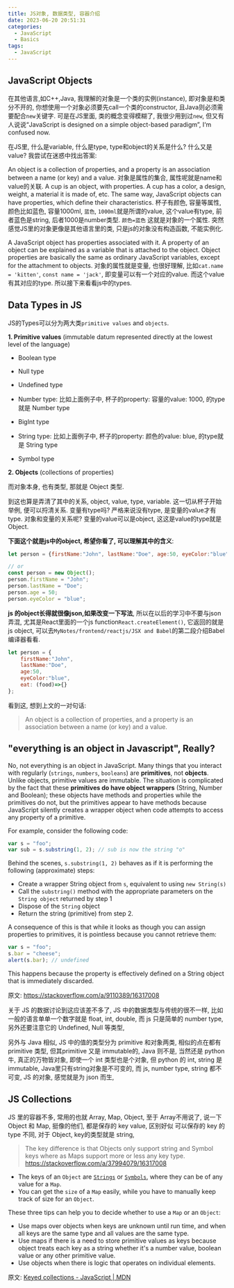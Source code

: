 ```yaml
---
title: JS对象, 数据类型, 容器介绍
date: 2023-06-20 20:51:31
categories:
  - JavaScript
  - Basics
tags:
  - JavaScript
---
```


## JavaScript Objects

在其他语言,如C++,Java, 我理解的对象是一个类的实例(instance), 即对象是和类分不开的, 你想使用一个对象必须要先call一个类的constructor, 且Java则必须需要配合`new`关键字. 可是在JS里面, 类的概念变得模糊了, 我很少用到过`new`, 但又有人说说“JavaScript is designed on a simple object-based paradigm”, I‘m confused now. 

在JS里, 什么是variable, 什么是type, type和object的关系是什么? 什么又是value? 我尝试在迷惑中找出答案:

An object is a collection of properties, and a property is an association between a name (or key) and a value. 对象是属性的集合, 属性呢就是name和value的关联. A cup is an object, with properties. A cup has a color, a design, weight, a material it is made of, etc. The same way, JavaScript objects can have properties, which define their characteristics. 杯子有颜色, 容量等属性, 颜色比如蓝色, 容量1000ml, `蓝色`, `1000ml`就是所谓的value, 这个value有type, 前者蓝色是string, 后者1000是number类型. `颜色=蓝色` 这就是对象的一个属性. 突然感觉JS里的对象更像是其他语言里的类, 只是js的对象没有构造函数, 不能实例化. 

A JavaScript object has properties associated with it. A property of an object can be explained as a variable that is attached to the object. Object properties are basically the same as ordinary JavaScript variables, except for the attachment to objects. 对象的属性就是变量, 也很好理解, 比如`cat.name = 'kitten'`, `const name = 'jack'`, 即变量可以有一个对应的value. 而这个value有其对应的type. 所以接下来看看js中的types. 

## Data Types in JS

JS的Types可以分为两大类`primitive values` and `objects`.

**1. Primitive values** (immutable datum represented directly at the lowest level of the language)

+ Boolean type

+ Null type

+ Undefined type

+ Number type: 比如上面例子中, 杯子的property: 容量的value: 1000, 的type就是 Number type

+ BigInt type

+ String type: 比如上面例子中, 杯子的property: 颜色的value: blue, 的type就是 String type

+ Symbol type

**2. Objects** (collections of properties)

而对象本身, 也有类型, 那就是 Object 类型.

到这也算是弄清了其中的关系, object, value, type, variable. 这一切从杯子开始举例, 便可以捋清关系. 变量有type吗? 严格来说没有type, 是变量的value才有type. 对象和变量的关系呢? 变量的value可以是object, 这这是value的type就是Object. 


**下面这个就是js中的object, 希望你看了, 可以理解其中的含义**:
```js
let person = {firstName:"John", lastName:"Doe", age:50, eyeColor:"blue", eat: (food)=>{}};

// or
const person = new Object();
person.firstName = "John";
person.lastName = "Doe";
person.age = 50;
person.eyeColor = "blue";
```

**js 的object长得就很像json,如果改变一下写法**, 所以在以后的学习中不要与json弄混, 尤其是React里面的一个js function`React.createElement()`, 它返回的就是 js object, 可以去`MyNotes/frontend/reactjs/JSX and Babel`的第二段介绍Babel编译器看看.

```js
let person = {
    firstName:"John", 
    lastName:"Doe", 
    age:50, 
    eyeColor:"blue", 
    eat: (food)=>{}
};
```

看到这, 想到上文的一对句话:

> An object is a collection of properties, and a property is an association between a name (or key) and a value. 

## "everything is an object in Javascript", Really? 

No, not everything is an object in JavaScript. Many things that you interact with regularly (`strings`, `numbers`, `booleans`) are **primitives**, not **objects**. Unlike objects, primitive values are immutable. The situation is complicated by the fact that these **primitives do have object wrappers** (String, Number and Boolean); these objects have methods and properties while the primitives do not, but the primitives appear to have methods because JavaScript silently creates a wrapper object when code attempts to access any property of a primitive.

For example, consider the following code:

```js
var s = "foo";
var sub = s.substring(1, 2); // sub is now the string "o"
```

Behind the scenes, `s.substring(1, 2)` behaves as if it is performing the following (approximate) steps:

+ Create a wrapper String object from `s`, equivalent to using `new String(s)`
+ Call the `substring()` method with the appropriate parameters on the `String object` returned by step 1
+ Dispose of the `String` object
+ Return the string (primitive) from step 2.

A consequence of this is that while it looks as though you can assign properties to primitives, it is pointless because you cannot retrieve them:

```js
var s = "foo";
s.bar = "cheese";
alert(s.bar); // undefined
```

This happens because the property is effectively defined on a String object that is immediately discarded.

原文: https://stackoverflow.com/a/9110389/16317008

关于 JS 的数据讨论到这应该差不多了, JS 中的数据类型与传统的很不一样, 比如一般的语言单单一个数字就是 float, int, double, 而 js 只是简单的 number type, 另外还要注意它的 Undefined, Null 等类型, 

另外与 Java 相似, JS 中的值的类型分为 primitive 和对象两类, 相似的点在都有 primitive 类型, 但其primitive 又是 immutable的, Java 则不是, 当然还是 python 牛, 真正的万物皆对象, 即使一个 int 类型也是个对象, 但 python 的 int, string 是 immutable, Java里只有string对象是不可变的, 而 js, number type, string 都不可变, JS 的对象, 感觉就是为 json 而生, 

## JS Collections

JS 里的容器不多, 常用的也就 Array, Map, Object, 至于 Array不用说了, 说一下 Object 和 Map, 挺像的他们, 都是保存的 key value, 区别好似 可以保存的 key 的 type 不同, 对于 Object, key的类型就是 string, 

> The key difference is that Objects only support string and Symbol keys where as Maps support more or less any key type. https://stackoverflow.com/a/37994079/16317008

- The keys of an `Object` are [`Strings`](https://developer.mozilla.org/en-US/docs/Web/JavaScript/Reference/Global_Objects/String) or [`Symbols`](https://developer.mozilla.org/en-US/docs/Web/JavaScript/Reference/Global_Objects/Symbol), where they can be of any value for a `Map`.
- You can get the `size` of a `Map` easily, while you have to manually keep track of size for an `Object`.

These three tips can help you to decide whether to use a `Map` or an `Object`:

- Use maps over objects when keys are unknown until run time, and when all keys are the same type and all values are the same type.
- Use maps if there is a need to store primitive values as keys because object treats each key as a string whether it's a number value, boolean value or any other primitive value.
- Use objects when there is logic that operates on individual elements.

原文: [Keyed collections - JavaScript | MDN](https://developer.mozilla.org/en-US/docs/Web/JavaScript/Guide/Keyed_collections)